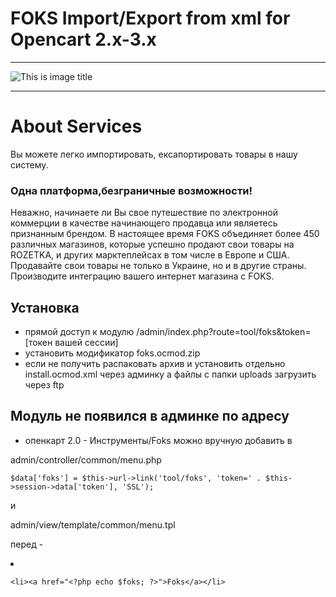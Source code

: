 # FOKS Import/Export from xml for Opencart 2.x-3.x
***
![This is image title](http://res2.weblium.site/res/5b45bd7f6994e20025bdd7cc/5b47697c0240710022fdab69_optimized_443 "This is image title")
***
# About Services
Вы можете легко импортировать, ексапортировать товары в нашу систему.

### Одна платформа,безграничные возможности!

Неважно, начинаете ли Вы свое путешествие по электронной коммерции в качестве начинающего продавца или являетесь признанным брендом.
В настоящее время FOKS объединяет более 450 различных магазинов, которые успешно продают свои товары на ROZETKA, и других марктеплейсах в том числе в Европе и США. 
Продавайте свои товары не только в Украине, но и в другие страны. Производите интеграцию вашего интернет магазина с FOKS.


## Установка 

- прямой доступ к модулю /admin/index.php?route=tool/foks&token=[токен вашей сессии]
- установить модификатор foks.ocmod.zip
- если не получить распаковать архив и установить отдельно install.ocmod.xml через админку а файлы с папки uploads загрузить через ftp


## Модуль не появился в админке по адресу 

- опенкарт 2.0 - Инструменты/Foks
можно вручную добавить в 

admin/controller/common/menu.php

```$data['foks'] = $this->url->link('tool/foks', 'token=' . $this->session->data['token'], 'SSL');```

и

admin/view/template/common/menu.tpl

перед  - <li><a href="<?php echo $upload; ?>"><?php echo $text_upload; ?></a></li>

```<li><a href="<?php echo $foks; ?>">Foks</a></li>```



